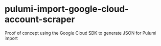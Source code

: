 # pulumi-import-google-cloud-account-scraper
Proof of concept using the Google Cloud SDK to generate JSON for Pulumi import 
